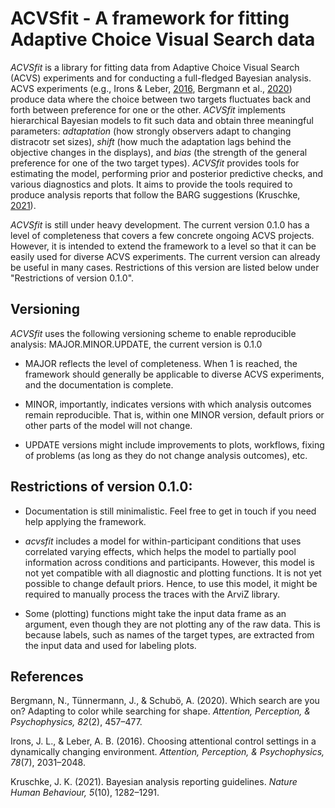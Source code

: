 # ACVSfit - A framework for fitting Adaptive Choice Visual Search data

*ACVSfit* is a library for fitting data from Adaptive Choice Visual Search (ACVS) experiments and for conducting a full-fledged Bayesian analysis. ACVS experiments (e.g., Irons & Leber, [2016](#irons2016),  Bergmann et al., [2020](#bergmann2020)) produce data where the choice between two targets fluctuates back and forth between preference for one or the other. *ACVSfit* implements hierarchical Bayesian models to fit such data and obtain three meaningful parameters: *adtaptation* (how strongly observers adapt to changing distracotr set sizes), *shift* (how much the adaptation lags behind the objective changes in the displays), and *bias* (the strength of the general preference for one of the two target types). *ACVSfit* provides tools for estimating the model, performing prior and posterior predictive checks, and various diagnostics and plots. It aims to provide the tools required to produce analysis reports that follow the BARG suggestions (Kruschke, [2021](#kruschke2021)).

*ACVSfit* is still under heavy development. The current version 0.1.0 has a level of completeness that covers a few concrete ongoing ACVS projects. However, it is intended to extend the framework to a level so that it can be easily used for diverse ACVS experiments. The current version can already be useful in many cases. Restrictions of this version are listed below under "Restrictions of version 0.1.0".

## Versioning

*ACVSfit* uses the following versioning scheme to enable reproducible analysis:
MAJOR.MINOR.UPDATE, the current version is 0.1.0

* MAJOR reflects the level of completeness. When 1 is reached, the framework should generally be applicable to diverse ACVS experiments, and the documentation is complete. 

* MINOR, importantly, indicates versions with which analysis outcomes remain reproducible. That is, within one MINOR version, default priors or other parts of the model will not change. 

* UPDATE versions might include improvements to plots, workflows, fixing of problems (as long as they do not change analysis outcomes), etc.

## Restrictions of version 0.1.0:

* Documentation is still minimalistic. Feel free to get in touch if you need help applying the framework.

* *acvsfit* includes a model for within-participant conditions that uses correlated varying effects, which helps the model to partially pool information across conditions and participants. However, this model is not yet compatible with all diagnostic and plotting functions. It is not yet possible to change default priors. Hence, to use this model, it might be required to manually process the traces with the ArviZ library.

* Some (plotting) functions might take the input data frame as an argument, even though they are not plotting any of the raw data. This is because labels, such as names of the target types, are extracted from the input data and used for labeling plots.


## References
<a if ="bergmann2020"></a>Bergmann, N., Tünnermann, J., & Schubö, A. (2020). Which search are you on? Adapting to color while searching for shape. *Attention, Perception, & Psychophysics, 82*(2), 457–477.

<a id="irons2016"></a>Irons, J. L., & Leber, A. B. (2016). Choosing attentional control settings in a dynamically changing environment. *Attention, Perception, & Psychophysics, 78*(7), 2031–2048.

<a id="kruschke2021"></a>Kruschke, J. K. (2021). Bayesian analysis reporting guidelines. *Nature Human Behaviour, 5*(10), 1282–1291.
